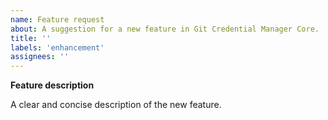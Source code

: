 ```yaml
---
name: Feature request
about: A suggestion for a new feature in Git Credential Manager Core.
title: ''
labels: 'enhancement'
assignees: ''
---
```


**Feature description**

A clear and concise description of the new feature.
